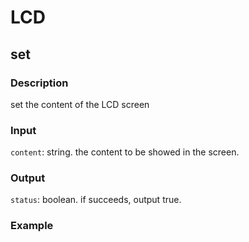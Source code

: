 LCD
=====

## set

### Description

set the content of the LCD screen

### Input

`content`: string. the content to be showed in the screen.

### Output

`status`: boolean. if succeeds, output true.

### Example